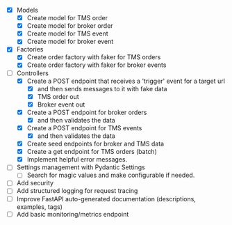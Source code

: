 - [x] Models
  - [x] Create model for TMS order
  - [x] Create model for broker order
  - [x] Create model for TMS event
  - [x] Create model for broker event
- [x] Factories
  - [x] Create order factory with faker for TMS orders
  - [x] Create order factory with faker for broker events
- [ ] Controllers
  - [x] Create a POST endpoint that receives a 'trigger' event for a target url
    - [x] and then sends messages to it with fake data
    - [x] TMS order out
    - [x] Broker event out  
  - [x] Create a POST endpoint for broker orders
    - [x] and then validates the data
  - [x] Create a POST endpoint for TMS events
    - [x] and then validates the data
  - [x] Create seed endpoints for broker and TMS data
  - [x] Create a get endpoint for TMS orders (batch)
  - [x] Implement helpful error messages.
- [ ] Settings management with Pydantic Settings
  - [ ] Search for magic values and make configurable if needed.
- [ ] Add security
- [ ] Add structured logging for request tracing
- [ ] Improve FastAPI auto-generated documentation (descriptions, examples, tags)
- [ ] Add basic monitoring/metrics endpoint
